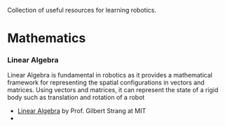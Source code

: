 
Collection of useful resources for learning robotics. 

#  Mathematics

### Linear Algebra

Linear Algebra is fundamental in robotics as it provides a mathematical framework for representing the spatial configurations in vectors and matrices. Using vectors and matrices, it can represent the state of a rigid body such as translation and rotation of a robot  
- [Linear Algebra](https://ocw.mit.edu/courses/18-06-linear-algebra-spring-2010/) by Prof. Gilbert Strang at MIT
- 

